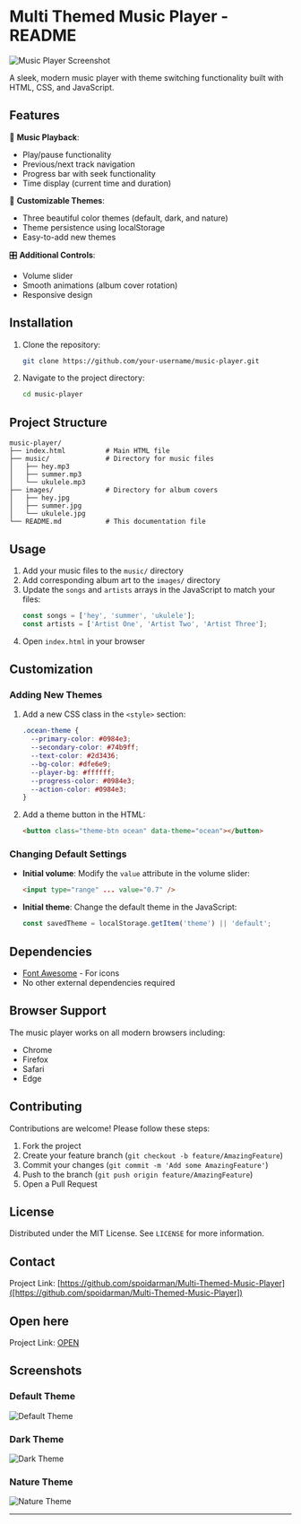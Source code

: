 # Multi Themed Music Player - README

![Music Player Screenshot](music-purple.png)

A sleek, modern music player with theme switching functionality built with HTML, CSS, and JavaScript.

## Features

🎵 **Music Playback**:
- Play/pause functionality
- Previous/next track navigation
- Progress bar with seek functionality
- Time display (current time and duration)

🎨 **Customizable Themes**:
- Three beautiful color themes (default, dark, and nature)
- Theme persistence using localStorage
- Easy-to-add new themes

🎛️ **Additional Controls**:
- Volume slider
- Smooth animations (album cover rotation)
- Responsive design

## Installation

1. Clone the repository:
   ```bash
   git clone https://github.com/your-username/music-player.git
   ```
2. Navigate to the project directory:
   ```bash
   cd music-player
   ```

## Project Structure

```
music-player/
├── index.html          # Main HTML file
├── music/              # Directory for music files
│   ├── hey.mp3
│   ├── summer.mp3
│   └── ukulele.mp3
├── images/             # Directory for album covers
│   ├── hey.jpg
│   ├── summer.jpg
│   └── ukulele.jpg
└── README.md           # This documentation file
```

## Usage

1. Add your music files to the `music/` directory
2. Add corresponding album art to the `images/` directory
3. Update the `songs` and `artists` arrays in the JavaScript to match your files:
   ```javascript
   const songs = ['hey', 'summer', 'ukulele'];
   const artists = ['Artist One', 'Artist Two', 'Artist Three'];
   ```
4. Open `index.html` in your browser

## Customization

### Adding New Themes

1. Add a new CSS class in the `<style>` section:
   ```css
   .ocean-theme {
     --primary-color: #0984e3;
     --secondary-color: #74b9ff;
     --text-color: #2d3436;
     --bg-color: #dfe6e9;
     --player-bg: #ffffff;
     --progress-color: #0984e3;
     --action-color: #0984e3;
   }
   ```
2. Add a theme button in the HTML:
   ```html
   <button class="theme-btn ocean" data-theme="ocean"></button>
   ```

### Changing Default Settings

- **Initial volume**: Modify the `value` attribute in the volume slider:
  ```html
  <input type="range" ... value="0.7" />
  ```
- **Initial theme**: Change the default theme in the JavaScript:
  ```javascript
  const savedTheme = localStorage.getItem('theme') || 'default';
  ```

## Dependencies

- [Font Awesome](https://fontawesome.com/) - For icons
- No other external dependencies required

## Browser Support

The music player works on all modern browsers including:
- Chrome
- Firefox
- Safari
- Edge

## Contributing

Contributions are welcome! Please follow these steps:

1. Fork the project
2. Create your feature branch (`git checkout -b feature/AmazingFeature`)
3. Commit your changes (`git commit -m 'Add some AmazingFeature'`)
4. Push to the branch (`git push origin feature/AmazingFeature`)
5. Open a Pull Request

## License

Distributed under the MIT License. See `LICENSE` for more information.

## Contact


Project Link: [https://github.com/spoidarman/Multi-Themed-Music-Player]([https://github.com/spoidarman/Multi-Themed-Music-Player])

## Open here
Project Link: [OPEN]([https://multitheme-musicplayer-moinak.netlify.app/])

## Screenshots

### Default Theme
![Default Theme](./music-purple.png)

### Dark Theme
![Dark Theme](./music_player.png)

### Nature Theme
![Nature Theme](./music-nature.png)

---
